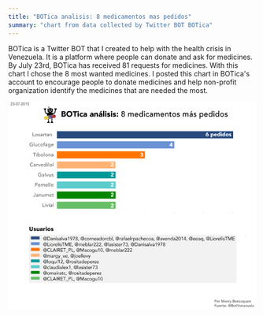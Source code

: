 ```yaml
---
title: "BOTica analisis: 8 medicamentos mas pedidos"
summary: "chart from data collected by Twitter BOT BOTica"
---
```

BOTica is a Twitter BOT that I created to help with the health crisis in Venezuela. It is a platform where people can donate and ask for medicines.
By July 23rd, BOTica has received 81 requests for medicines. With this chart I chose the 8 most wanted medicines. 
I posted this chart in BOTica's account to encourage people to donate medicines and help non-profit organization identify the medicines that are needed the most.

![Medicamentos_23Julio2016_web](image.png)
